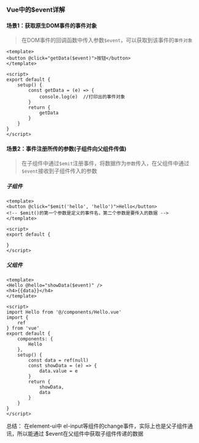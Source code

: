 ### Vue中的$event详解

#### 场景1：获取原生DOM事件的事件对象

>在DOM事件的回调函数中传入参数`$event`，可以获取到该事件的`事件对象`

```vue
<template>
<button @click="getData($event)">按钮</button>
</template>

<script>
export default {
    setup() {
        const getData = (e) => {
            console.log(e)  //打印出的事件对象
        }
        return {
            getData
        }
    }
}
</script>

```



#### 场景2：事件注册所传的参数(子组件向父组件传值)

> 在子组件中通过`$emit`注册事件，将数据作为`参数`传入，在父组件中通过`$event`接收到子组件传入的参数

#####  子组件
```vue
<template>
<button @click="$emit('hello', 'hello')">Hello</button>
<!-- $emit()的第一个参数是定义的事件名，第二个参数是要传入的数据 -->
</template>

<script>
export default {

}
</script>
```

##### 父组件

```vue
<template>
<Hello @hello="showData($event)" />
<h4>{{data}}</h4>
</template>

<script>
import Hello from '@/components/Hello.vue'
import {
    ref
} from 'vue'
export default {
    components: {
        Hello
    },
    setup() {
        const data = ref(null)
        const showData = (e) => {
            data.value = e
        }
        return {
            showData,
            data
        }
    }
}
</script>
```

总结： 在element-ui中 el-input等组件的change事件，实际上也是父子组件通讯，所以能通过 $event在父组件中获取子组件传递的数据

